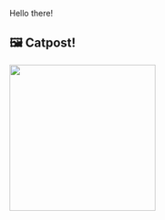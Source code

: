 Hello there!



## 🖼️ Catpost!

<sub>
    <img src="https://cdn2.thecatapi.com/images/3pj.jpg" height="256">
</sub>

